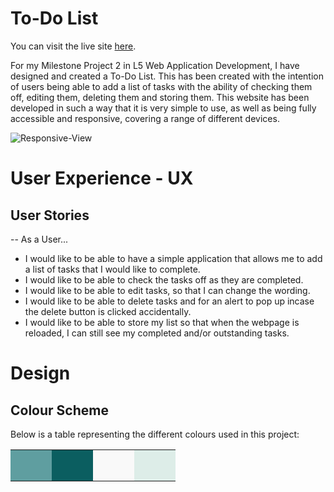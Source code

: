 # To-Do List

You can visit the live site [here](https://jtam90.github.io/todolist/).

For my Milestone Project 2 in L5 Web Application Development, I have designed and created a To-Do List. This has been created with the intention of users being able to add a list of tasks with the ability of checking them off, editing them, deleting them and storing them. This website has been developed in such a way that it is very simple to use, as well as being fully accessible and responsive, covering a range of different devices.

![Responsive-View](https://github.com/jtam90/todolist/blob/main/documents/screenshots/responsive-view.png)

# User Experience - UX

## User Stories
-- As a User...
- I would like to be able to have a simple application that allows me to add a list of tasks that I would like to complete.
- I would like to be able to check the tasks off as they are completed.
- I would like to be able to edit tasks, so that I can change the wording.
- I would like to be able to delete tasks and for an alert to pop up incase the delete button is clicked accidentally.
- I would like to be able to store my list so that when the webpage is reloaded, I can still see my completed and/or outstanding tasks.

# Design

## Colour Scheme

Below is a table representing the different colours used in this project:

<table>
  <tr>
    <td style="background-color: #5F9EA0; width: 50px; height: 50px;"></td>
    <td style="background-color: #0b5e60; width: 50px; height: 50px;"></td>
    <td style="background-color: #f9f9f9; width: 50px; height: 50px;"></td>
    <td style="background-color: #ddede8; width: 50px; height: 50px;"></td>
  </tr>
</table> 